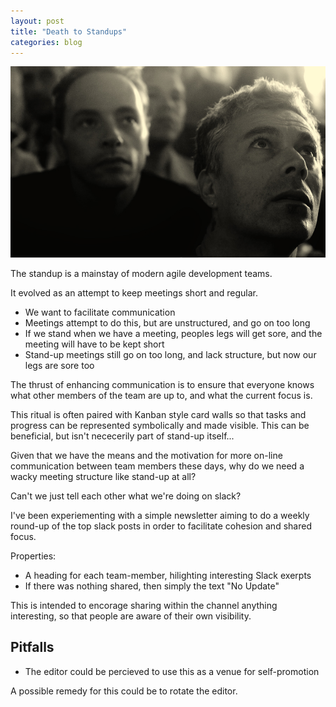 ```yaml
---
layout: post
title: "Death to Standups"
categories: blog
---
```


<!--

* What are standups?
* Why might you not want to stand up?
* Chat
* Synopses
* What else can we do?

-->

<img src="/images/death-to-standups/178821871_2800eaf196_o.jpg"
     title="https://www.flickr.com/photos/seedingchaos/178821871/in/photolist-gNvvH-piWFZ9-botKqV-dV3qMg-aw34uC-dnhMfa-9vjVs7-axZLz4-btM6WV-aC4wJp-aC7cgb-x7yqHe-dofFNd-dofzUr-mq9iFq-akXA2x-dVd22Z-aL7Gb2-bHp7Zv-yvA59A-dxWhqM-df8rRZ-df8uEp-9q3QfR-9z51Bq-aN19Y4-94FJjm-arinGN-4PvsHW-axZKj6-aL7oji-9Jso9a-wpwX6T-8bibL2-iB6kFH-eb36bh-eaWEsV-ay3qdU-df8uow-9vgSsV-j1xAdD-dofDDm-6jE1EJ-bx5scq-aC7ffo-97zWiG-dFsueJ-bfVSaz-daX6E6-udLjtz"
     class="fit image" />

The standup is a mainstay of modern agile development teams.

It evolved as an attempt to keep meetings short and regular.

* We want to facilitate communication
* Meetings attempt to do this, but are unstructured, and go on too long
* If we stand when we have a meeting, peoples legs will get sore, and the
  meeting will have to be kept short
* Stand-up meetings still go on too long, and lack structure, but now our
  legs are sore too

The thrust of enhancing communication is to ensure that everyone knows
what other members of the team are up to, and what the current focus is.

This ritual is often paired with Kanban style card walls so that tasks and
progress can be represented symbolically and made visible. This can be
beneficial, but isn't nececerily part of stand-up itself...

<!--more-->

Given that we have the means and the motivation for more on-line
communication between team members these days, why do we need a wacky
meeting structure like stand-up at all?

Can't we just tell each other what we're doing on slack?

I've been experiementing with a simple newsletter aiming to do a weekly
round-up of the top slack posts in order to facilitate cohesion and
shared focus.

Properties:

* A heading for each team-member, hilighting interesting Slack exerpts
* If there was nothing shared, then simply the text "No Update"

This is intended to encorage sharing within the channel anything
interesting, so that people are aware of their own visibility.

## Pitfalls

* The editor could be percieved to use this as a venue for self-promotion

A possible remedy for this could be to rotate the editor.
